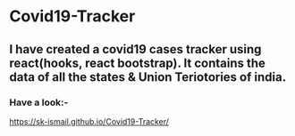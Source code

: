 # Covid19-Tracker

## I have created a covid19 cases tracker using react(hooks, react bootstrap). It contains the data of all the states & Union Teriotories of india.
### Have a look:-
https://sk-ismail.github.io/Covid19-Tracker/

